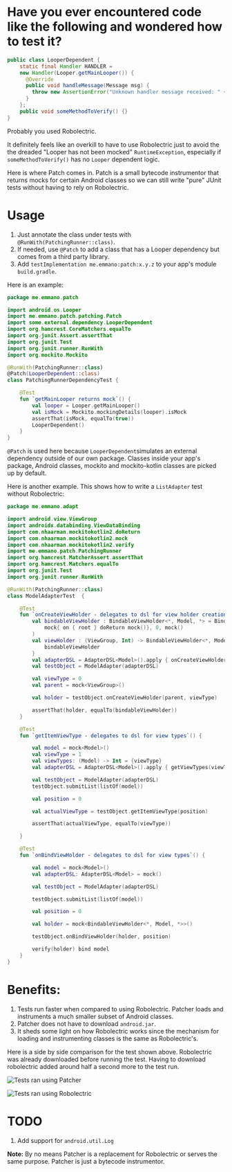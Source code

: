 # Have you ever encountered code like the following and wondered how to test it?
```java
public class LooperDependent {
    static final Handler HANDLER =
    new Handler(Looper.getMainLooper()) {
      @Override
      public void handleMessage(Message msg) {
        throw new AssertionError("Unknown handler message received: " + msg.what);
      }
    };
    public void someMethodToVerify() {}
}
```

Probably you used Robolectric. 

It definitely feels like an overkill to have to use Robolectric just to avoid the the dreaded "Looper has not been mocked" `RuntimeException`, especially if `someMethodToVerify()` has no `Looper` dependent logic.

Here is where Patch comes in. Patch is a small bytecode instrumentor that returns mocks for certain Android classes so we can still write "pure" JUnit tests without having to rely on Robolectric.

# Usage
1. Just annotate the class under tests with `@RunWith(PatchingRunner::class)`. 
2. If needed, use `@Patch` to add a class that has a Looper dependency but comes from a third party library.
3. Add `testImplementation me.emmano:patch:x.y.z` to your app's module `build.gradle`.

Here is an example:

```kotlin
package me.emmano.patch

import android.os.Looper
import me.emmano.patch.patching.Patch
import some.external.dependency.LooperDependent
import org.hamcrest.CoreMatchers.equalTo
import org.junit.Assert.assertThat
import org.junit.Test
import org.junit.runner.RunWith
import org.mockito.Mockito

@RunWith(PatchingRunner::class)
@Patch(LooperDependent::class)
class PatchingRunnerDependencyTest {

    @Test
    fun `getMainLooper returns mock`() {
        val looper = Looper.getMainLooper()
        val isMock = Mockito.mockingDetails(looper).isMock
        assertThat(isMock, equalTo(true))
        LooperDependent()
    }
}
```

`@Patch` is used here because `LooperDependent`simulates an external dependency outside of our own package. Classes inside your app's package, Android classes, mockito and mockito-kotlin classes are picked up by default.

Here is another example. This shows how to write a `ListAdapter` test without Robolectric:

```kotlin
package me.emmano.adapt

import android.view.ViewGroup
import androidx.databinding.ViewDataBinding
import com.nhaarman.mockitokotlin2.doReturn
import com.nhaarman.mockitokotlin2.mock
import com.nhaarman.mockitokotlin2.verify
import me.emmano.patch.PatchingRunner
import org.hamcrest.MatcherAssert.assertThat
import org.hamcrest.Matchers.equalTo
import org.junit.Test
import org.junit.runner.RunWith

@RunWith(PatchingRunner::class)
class ModelAdapterTest  {

    @Test
    fun `onCreateViewHolder - delegates to dsl for view holder creation`() {
        val bindableViewHolder : BindableViewHolder<*, Model, *> = BindableViewHolder<ViewDataBinding, Model, Model>(
            mock{ on { root } doReturn mock()}, 0, mock()
        )
        val viewHolder : (ViewGroup, Int) -> BindableViewHolder<*, Model, *> =  { _, _ ->
            bindableViewHolder
        }
        val adapterDSL = AdapterDSL<Model>().apply { onCreateViewHolder(viewHolder) }
        val testObject = ModelAdapter(adapterDSL)

        val viewType = 0
        val parent = mock<ViewGroup>()

        val holder = testObject.onCreateViewHolder(parent, viewType)

        assertThat(holder, equalTo(bindableViewHolder))
    }

    @Test
    fun `getItemViewType - delegates to dsl for view types`() {

        val model = mock<Model>()
        val viewType = 1
        val viewTypes: (Model) -> Int = {viewType}
        val adapterDSL = AdapterDSL<Model>().apply { getViewTypes(viewTypes) }

        val testObject = ModelAdapter(adapterDSL)
        testObject.submitList(listOf(model))

        val position = 0

        val actualViewType = testObject.getItemViewType(position)

        assertThat(actualViewType, equalTo(viewType))

    }

    @Test
    fun `onBindViewHolder - delegates to dsl for view types`() {

        val model = mock<Model>()
        val adapterDSL: AdapterDSL<Model> = mock()

        val testObject = ModelAdapter(adapterDSL)

        testObject.submitList(listOf(model))

        val position = 0

        val holder = mock<BindableViewHolder<*, Model, *>>()

        testObject.onBindViewHolder(holder, position)

        verify(holder) bind model
    }
}
```

# Benefits:
1. Tests run faster when compared to using Robolectric. Patcher loads and instruments a much smaller subset of Android classes.
2. Patcher does not have to download `android.jar`.
3. It sheds some light on how Robolectric works since the mechanism for loading and instrumenting classes is the same as Robolectric's.

Here is a side by side comparison for the test shown above. Robolectric was already downloaded before running the test. Having to download robolectric added around half a second more to the test run.

![Tests ran using Patcher](https://imgur.com/b0jT0MG)

![Tests ran using Robolectric](https://imgur.com/YJT6U6a)

# TODO
1. Add support for `android.util.Log`


**Note:** By no means Patcher is a replacement for Robolectric or serves the same purpose. Patcher is just a bytecode instrumentor.
